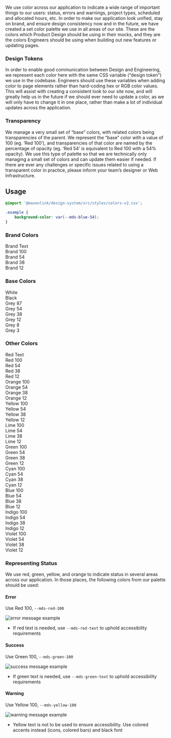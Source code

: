 We use color across our application to indicate a wide range of important things to our users: status, errors and warnings, project types, scheduled and allocated hours, etc. In order to make our application look unified, stay on brand, and ensure design consistency now and in the future, we have created a set color palette we use in all areas of our site. These are the colors which Product Design should be using in their mocks, and they are the colors Engineers should be using when building out new features or updating pages.

### Design Tokens

In order to enable good communication between Design and Engineering, we represent each color here with the same CSS variable (“design token”) we use in the codebase. Engineers should use these variables when adding color to page elements rather than hard-coding hex or RGB color values. This will assist with creating a consistent look to our site now, and will greatly help us in the future if we should ever need to update a color, as we will only have to change it in one place, rather than make a lot of individual updates across the application.

### Transparency

We manage a very small set of “base” colors, with related colors being transparencies of the parent. We represent the “base” color with a value of 100 (eg. ‘Red 100’), and transparencies of that color are named by the percentage of opacity (eg. ‘Red 54’ is equivalent to Red 100 with a 54% opacity). We use this type of palette so that we are technically only managing a small set of colors and can update them easier if needed. If there are ever any challenges or specific issues related to using a transparent color in practice, please inform your team’s designer or Web Infrastructure.

## Usage

```css
@import '@mavenlink/design-system/src/styles/colors-v2.css';

.example {
    background-color: var(--mds-blue-54);
}
```

<style>
  .color-container {
    display: flex;
    flex-direction: column;
    margin-bottom: var(--spacing-x-large);
    margin-left: var(--spacing-small);
    margin-right: var(--spacing-small);
    max-height: 300px;
    max-width: 300px;
    width: 300px;
  }
  
  .dark-contrast {
    color: var(--white);
    padding: var(--spacing-medium);
    font-family: var(--mavenlink-type-font-family);
  }
  
  .light-contrast {
    color: var(--black);
    padding: var(--spacing-medium);
    font-family: var(--mavenlink-type-font-family);
  }
  
  .other-colors {
    display: flex;
    flex-wrap: wrap;
  }
</style>

<h3>Brand Colors</h3>
<div class="color-container">
  <div class="dark-contrast" style="background-color: var(--mds-brand-text);">Brand Text</div>
  <div class="dark-contrast" style="background-color: var(--mds-brand-100);">Brand 100</div>
  <div class="light-contrast" style="background-color: var(--mds-brand-54);">Brand 54</div>
  <div class="light-contrast" style="background-color: var(--mds-brand-38);">Brand 38</div>
  <div class="light-contrast" style="background-color: var(--mds-brand-12);">Brand 12</div>
</div>

<h3>Base Colors</h3>
<div class="color-container">
  <div class="light-contrast" style="background-color: var(--white)">White</div>
  <div class="dark-contrast" style="background-color: var(--black)">Black</div>
  <div class="dark-contrast" style="background-color: var(--mds-grey-87);">Grey 87</div>
  <div class="light-contrast" style="background-color: var(--mds-grey-54);">Grey 54</div>
  <div class="light-contrast" style="background-color: var(--mds-grey-38);">Grey 38</div>
  <div class="light-contrast" style="background-color: var(--mds-grey-12);">Grey 12</div>
  <div class="light-contrast" style="background-color: var(--mds-grey-8);">Grey 8</div>
  <div class="light-contrast" style="background-color: var(--mds-grey-3);">Grey 3</div>
</div>

<h3>Other Colors</h3>
<span class="other-colors">
  <div class="color-container">
    <div class="dark-contrast" style="background-color: var(--mds-red-text);">Red Text</div>
    <div class="dark-contrast" style="background-color: var(--mds-red-100);">Red 100</div>
    <div class="light-contrast" style="background-color: var(--mds-red-54);">Red 54</div>
    <div class="light-contrast" style="background-color: var(--mds-red-38);">Red 38</div>
    <div class="light-contrast" style="background-color: var(--mds-red-12);">Red 12</div>
  </div>
  <div class="color-container">
    <div class="dark-contrast" style="background-color: var(--mds-orange-100);">Orange 100</div>
    <div class="light-contrast" style="background-color: var(--mds-orange-54);">Orange 54</div>
    <div class="light-contrast" style="background-color: var(--mds-orange-38);">Orange 38</div>
    <div class="light-contrast" style="background-color: var(--mds-orange-12);">Orange 12</div>
  </div>
  <div class="color-container">
    <div class="light-contrast" style="background-color: var(--mds-yellow-100);">Yellow 100</div>
    <div class="light-contrast" style="background-color: var(--mds-yellow-54);">Yellow 54</div>
    <div class="light-contrast" style="background-color: var(--mds-yellow-38);">Yellow 38</div>
    <div class="light-contrast" style="background-color: var(--mds-yellow-12);">Yellow 12</div>
  </div>
  <div class="color-container">
    <div class="light-contrast" style="background-color: var(--mds-lime-100);">Lime 100</div>
    <div class="light-contrast" style="background-color: var(--mds-lime-54);">Lime 54</div>
    <div class="light-contrast" style="background-color: var(--mds-lime-38);">Lime 38</div>
    <div class="light-contrast" style="background-color: var(--mds-lime-12);">Lime 12</div>
  </div>
  <div class="color-container">
    <div class="dark-contrast" style="background-color: var(--mds-green-100);">Green 100</div>
    <div class="light-contrast" style="background-color: var(--mds-green-54);">Green 54</div>
    <div class="light-contrast" style="background-color: var(--mds-green-38);">Green 38</div>
    <div class="light-contrast" style="background-color: var(--mds-green-12);">Green 12</div>
  </div>
  <div class="color-container">
    <div class="dark-contrast" style="background-color: var(--mds-cyan-100);">Cyan 100</div>
    <div class="light-contrast" style="background-color: var(--mds-cyan-54);">Cyan 54</div>
    <div class="light-contrast" style="background-color: var(--mds-cyan-38);">Cyan 38</div>
    <div class="light-contrast" style="background-color: var(--mds-cyan-12);">Cyan 12</div>
  </div>
  <div class="color-container">
    <div class="dark-contrast" style="background-color: var(--mds-blue-100);">Blue 100</div>
    <div class="light-contrast" style="background-color: var(--mds-blue-54);">Blue 54</div>
    <div class="light-contrast" style="background-color: var(--mds-blue-38);">Blue 38</div>
    <div class="light-contrast" style="background-color: var(--mds-blue-12);">Blue 12</div>
  </div>
  <div class="color-container">
    <div class="dark-contrast" style="background-color: var(--mds-indigo-100);">Indigo 100</div>
    <div class="light-contrast" style="background-color: var(--mds-indigo-54);">Indigo 54</div>
    <div class="light-contrast" style="background-color: var(--mds-indigo-38);">Indigo 38</div>
    <div class="light-contrast" style="background-color: var(--mds-indigo-12);">Indigo 12</div>
  </div>
  <div class="color-container">
    <div class="dark-contrast" style="background-color: var(--mds-violet-100);">Violet 100</div>
    <div class="light-contrast" style="background-color: var(--mds-violet-54);">Violet 54</div>
    <div class="light-contrast" style="background-color: var(--mds-violet-38);">Violet 38</div>
    <div class="light-contrast" style="background-color: var(--mds-violet-12);">Violet 12</div>
  </div>
</span>

### Representing Status

We use red, green, yellow, and orange to indicate status in several areas across our application. In those places, the following colors from our palette should be used:

#### Error

Use Red 100, `--mds-red-100`

<img alt="error message example" src="images/message-error.jpg" />

* If red text is needed, use `--mds-red-text` to uphold accessibility requirements

#### Success

Use Green 100, `--mds-green-100`

<img alt="success message example" src="images/message-success.jpg" />

* If green text is needed, use `--mds-green-text` to uphold accessibility requirements

#### Warning

Use Yellow 100, `--mds-yellow-100`

<img alt="warning message example" src="images/message-warning.jpg" />

* Yellow text is not to be used to ensure accessibility. Use colored accents instead (icons, colored bars) and black font
